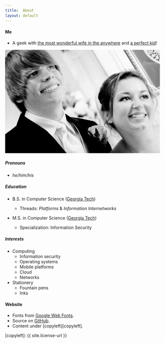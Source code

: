```yaml
---
title:  About
layout: default
---
```

#### Me

* A geek with [the most wonderful wife in the anywhere][curtisandrebecca] and [a perfect
  kid][matthewdrakefree]!

![](/imgs/wedding.jpg)

##### Pronouns

* _he_/_him_/_his_

##### Education

* B.S. in Computer Science ([Georgia Tech][gatech])
  * Threads: _Platforms_ & _Information Internetworks_

* M.S. in Computer Science ([Georgia Tech][gatech])
  * Specialization: Information Security

##### Interests

* Computing
  * Information security
  * Operating systems
  * Mobile platforms
  * Cloud
  * Networks
* Stationery
  * Fountain pens
  * Inks

#### Website

* Fonts from [Google Web Fonts][fonts].
* Source on [GitHub][src].
* Content under [copyleft][copyleft].

[curtisandrebecca]: https://curtisandrebecca.com
[matthewdrakefree]: https://matthewdrakefree.com
[gatech]:           https://www.gatech.edu
[fonts]:            https://fonts.google.com/
[src]:              https://github.com/cfree3/curtisfree.com
[copyleft]:         {{ site.license-url }}
